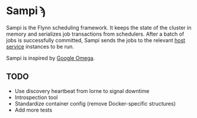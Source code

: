 # Sampi ϡ

Sampi is the Flynn scheduling framework. It keeps the state of the cluster in
memory and serializes job transactions from schedulers. After a batch of jobs is
successfully committed, Sampi sends the jobs to the relevant [host
service](https://github.com/flynn/flynn-host) instances to be run.

Sampi is inspired by [Google
Omega](http://eurosys2013.tudos.org/wp-content/uploads/2013/paper/Schwarzkopf.pdf).

## TODO

- Use discovery heartbeat from lorne to signal downtime
- Introspection tool
- Standardize container config (remove Docker-specific structures)
- Add more tests
